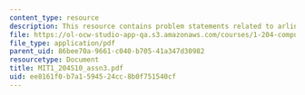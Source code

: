 ```yaml
---
content_type: resource
description: This resource contains problem statements related to arlington network.
file: https://ol-ocw-studio-app-qa.s3.amazonaws.com/courses/1-204-computer-algorithms-in-systems-engineering-spring-2010/ee8161f0b7a1594524cc8b0f751540cf_MIT1_204S10_assn3.pdf
file_type: application/pdf
parent_uid: 86bee70a-9661-c040-b705-41a347d30982
resourcetype: Document
title: MIT1_204S10_assn3.pdf
uid: ee8161f0-b7a1-5945-24cc-8b0f751540cf
---
```

